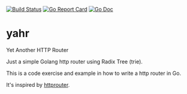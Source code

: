 [![Build Status](https://circleci.com/gh/lucasdss/yahr/tree/master.svg?style=svg)](https://circleci.com/gh/lucasdss/yahr/tree/master)
[![Go Report Card](https://goreportcard.com/badge/github.com/lucasdss/yahr)](https://goreportcard.com/report/github.com/lucasdss/yahr)
[![Go Doc](https://godoc.org/github.com/lucasdss/yahr?status.svg)](https://godoc.org/github.com/lucasdss/yahr)

# yahr
Yet Another HTTP Router

Just a simple Golang http router using Radix Tree (trie).

This is a code exercise and example in how to write a http router in Go.

It's inspired by [httprouter](https://github.com/julienschmidt/httprouter).
